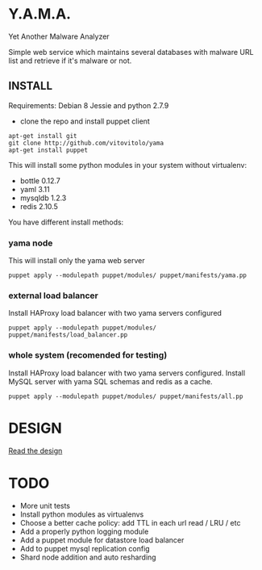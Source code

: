 # Y.A.M.A.

Yet Another Malware Analyzer

Simple web service which maintains several databases with malware URL list and retrieve if it's malware or not.


## INSTALL 

Requirements: Debian 8 Jessie and python 2.7.9

- clone the repo and install puppet client

```
apt-get install git
git clone http://github.com/vitovitolo/yama
apt-get install puppet 
```

This will install some python modules in your system without virtualenv:

- bottle 0.12.7
- yaml 3.11
- mysqldb 1.2.3
- redis 2.10.5

You have different install methods:

### yama node

This will install only the yama web server

```
puppet apply --modulepath puppet/modules/ puppet/manifests/yama.pp
```

### external load balancer

Install HAProxy load balancer with two yama servers configured
```
puppet apply --modulepath puppet/modules/ puppet/manifests/load_balancer.pp
```


### whole system (recomended for testing)

Install HAProxy load balancer with two yama servers configured. Install MySQL server with yama SQL schemas and redis as a cache.

```
puppet apply --modulepath puppet/modules/ puppet/manifests/all.pp
```

DESIGN
===

[Read the design](docs/design.md)


TODO
===

- More unit tests
- Install python modules as virtualenvs
- Choose a better cache policy: add TTL in each url read / LRU / etc
- Add a properly python logging module
- Add a puppet module for datastore load balancer
- Add to puppet mysql replication config
- Shard node addition and auto resharding
